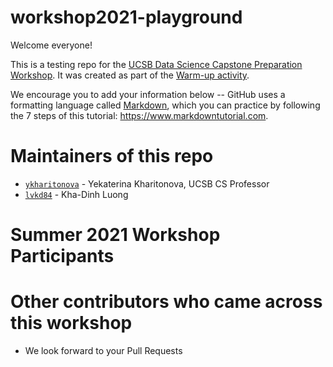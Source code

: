 # workshop2021-playground
Welcome everyone!

This is a testing repo for the [UCSB Data Science Capstone Preparation Workshop](https://ucsb-ds.github.io/workshop2021).
It was created as part of the [Warm-up activity](https://ucsb-ds.github.io/workshop2021/intro-git#warm-up).

We encourage you to add your information below -- GitHub uses a formatting language called [Markdown](https://www.markdownguide.org/getting-started), which you can practice by following the 7 steps of this tutorial: <https://www.markdowntutorial.com>.

# Maintainers of this repo
* [`ykharitonova`](https://github.com/ykharitonova) - Yekaterina Kharitonova, UCSB CS Professor
* [`lvkd84`](https://github.com/lvkd84) - Kha-Dinh Luong


# Summer 2021 Workshop Participants











# Other contributors who came across this workshop
* We look forward to your Pull Requests
